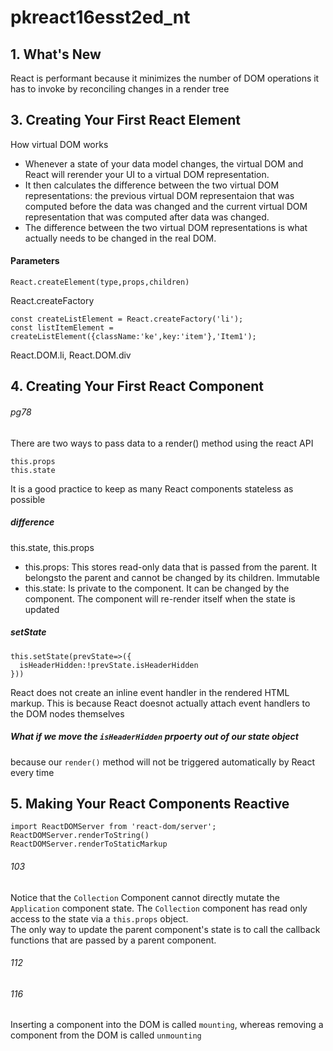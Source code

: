 # pkreact16esst2ed_nt

## 1. What's New
React is performant because it minimizes the number of DOM operations it has to 
invoke by reconciling changes in a render tree


## 3. Creating Your First React Element
How virtual DOM works
- Whenever a state of your data model changes, the virtual DOM and React will rerender
your UI to a virtual DOM representation.
- It then calculates the difference between the two virtual DOM representations: the previous virtual 
DOM representaion that was computed before the data was changed and the current virtual DOM representation that was
computed after data was changed.
- The difference between the two virtual DOM representations is what actually needs to be changed in the real DOM.



#### Parameters
```
React.createElement(type,props,children)
```


React.createFactory
```
const createListElement = React.createFactory('li');
const listItemElement = createListElement({className:'ke',key:'item'},'Item1');
```

React.DOM.li, React.DOM.div

## 4. Creating Your First React Component
###### pg78
There are two ways to pass data to a render() method using the react API
```
this.props
this.state
```

It is a good practice to keep as many React components stateless as possible

##### difference
this.state, this.props
- this.props: This stores read-only data that is passed from the parent. It belongsto the parent and cannot be changed by its 
children. Immutable
- this.state: Is private to the component. It can be changed by the component. The component will re-render itself when
the state is updated


##### setState
```
this.setState(prevState=>({
  isHeaderHidden:!prevState.isHeaderHidden
}))
```

React does not create an inline event handler in the rendered HTML markup.
This is because React doesnot actually attach event handlers to the DOM nodes themselves

##### What if we move the ```isHeaderHidden``` prpoerty out of our state object
because our ```render()``` method will not be triggered automatically by React every time


## 5. Making Your React Components Reactive
```
import ReactDOMServer from 'react-dom/server';
ReactDOMServer.renderToString()
ReactDOMServer.renderToStaticMarkup
```

###### 103
Notice that the ```Collection``` Component cannot directly mutate the ```Application``` component state. The ```Collection``` component has read only access to the state via a ```this.props``` object.  
The only way to update the parent component's state is to call the callback functions that are passed by a parent component.


###### 112
###### 116
Inserting a component into the DOM is called `mounting`, whereas removing a component from the DOM is called `unmounting`
